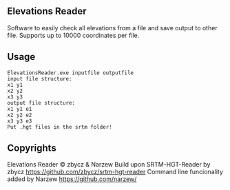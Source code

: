 ## Elevations Reader
Software to easily check all elevations from a file and save output to other file.
Supports up to 10000 coordinates per file.
## Usage
    ElevationsReader.exe inputfile outputfile
    input file structure:
    x1 y1
    x2 y2
    x3 y3
    output file structure:
    x1 y1 e1
    x2 y2 e2
    x3 y3 e3
    Put .hgt files in the srtm folder!
## Copyrights
Elevations Reader © zbycz & Narzew
    Build upon SRTM-HGT-Reader by zbycz
    https://github.com/zbycz/srtm-hgt-reader
    Command line funcionality added by Narzew
    https://github.com/narzew/
